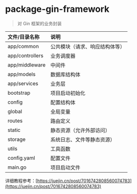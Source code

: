 # package-gin-framework

> 对 Gin 框架的业务封装

| 文件/目录名称   | 说明                           |
| :-------------- | :----------------------------- |
| app/common      | 公共模块（请求、响应结构体等） |
| app/controllers | 业务调度器                     |
| app/middleware  | 中间件                         |
| app/models      | 数据库结构体                   |
| app/services    | 业务层                         |
| bootstrap       | 项目启动初始化                 |
| config          | 配置结构体                     |
| global          | 全局变量                       |
| routes          | 路由定义                       |
| static          | 静态资源（允许外部访问）       |
| storage         | 系统日志、文件等静态资源）     |
| utils           | 工具函数                       |
| config.yaml     | 配置文件                       |
| main.go         | 项目启动文件                   |

详细教程参考：[https://juejin.cn/post/7016742808560074783](https://juejin.cn/post/7016742808560074783)
